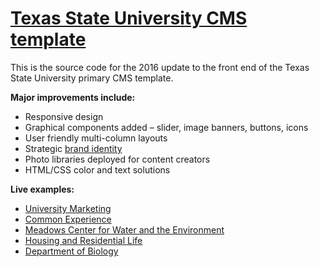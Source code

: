 # [Texas State University CMS template](http://edelstone.github.io/txst-template/)
This is the source code for the 2016 update to the front end of the Texas State University primary CMS template.

**Major improvements include:**
- Responsive design
- Graphical components added – slider, image banners, buttons, icons
- User friendly multi-column layouts
- Strategic [brand identity](http://styleguide.txstate.edu)
- Photo libraries deployed for content creators
- HTML/CSS color and text solutions

**Live examples:**
- [University Marketing](http://umarketing.txstate.edu)
- [Common Experience](http://www.txstate.edu/commonexperience)
- [Meadows Center for Water and the Environment](http://meadowscenter.txstate.edu)
- [Housing and Residential Life](http://reslife.txstate.edu)
- [Department of Biology](http://bio.txstate.edu)
